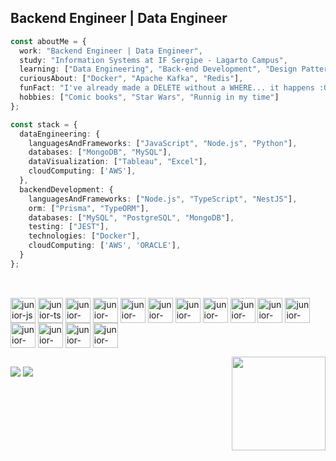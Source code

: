 
## Backend Engineer | Data Engineer


```typescript
const aboutMe = {
  work: "Backend Engineer | Data Engineer",
  study: "Information Systems at IF Sergipe - Lagarto Campus",
  learning: ["Data Engineering", "Back-end Development", "Design Patterns", "AWS"],
  curiousAbout: ["Docker", "Apache Kafka", "Redis"],
  funFact: "I've already made a DELETE without a WHERE... it happens :O",
  hobbies: ["Comic books", "Star Wars", "Runnig in my time"]
};
```
```typescript
const stack = {
  dataEngineering: {
    languagesAndFrameworks: ["JavaScript", "Node.js", "Python"],
    databases: ["MongoDB", "MySQL"],
    dataVisualization: ["Tableau", "Excel"],
    cloudComputing: ['AWS'],
  },
  backendDevelopment: {
    languagesAndFrameworks: ["Node.js", "TypeScript", "NestJS"],
    orm: ["Prisma", "TypeORM"],
    databases: ["MySQL", "PostgreSQL", "MongoDB"],
    testing: ["JEST"],
    technologies: ["Docker"],
    cloudComputing: ['AWS', 'ORACLE'],
  }
};

```

##
<div style="display: inline_block"><br> 

  <img align= "center" alt="junior-js" heigth="30" width="40" src="https://cdn.jsdelivr.net/gh/devicons/devicon/icons/javascript/javascript-original.svg" />
  <img align= "center" alt="junior-ts" heigth="30" width="40" src="https://cdn.jsdelivr.net/gh/devicons/devicon/icons/typescript/typescript-plain.svg" />
  <img align= "center" alt="junior-node" heigth="30" width="40" src="https://cdn.jsdelivr.net/gh/devicons/devicon/icons/nodejs/nodejs-original.svg" />
  <img align= "center" alt="junior-nest" heigth="30" width="40" src="https://cdn.jsdelivr.net/gh/devicons/devicon@latest/icons/nestjs/nestjs-original.svg"/>  
  <img align= "center" alt="junior-prisma" heigth="30" width="40" src="https://cdn.jsdelivr.net/gh/devicons/devicon@latest/icons/prisma/prisma-original.svg"/>         
  <img align= "center" alt="junior-express" heigth="30" width="40" src="https://cdn.jsdelivr.net/gh/devicons/devicon/icons/express/express-original.svg"/>
  <img align= "center" alt="junior-jest" heigth="30" width="40" src="https://cdn.jsdelivr.net/gh/devicons/devicon@latest/icons/jest/jest-plain.svg" />
  <img align= "center" alt="junior-mongo" heigth="30" width="40" src="https://cdn.jsdelivr.net/gh/devicons/devicon@latest/icons/mongodb/mongodb-original.svg" />
  <img align= "center" alt="junior-postgresql" heigth="30" width="40" src="https://cdn.jsdelivr.net/gh/devicons/devicon@latest/icons/postgresql/postgresql-original-wordmark.svg" />
  <img align= "center" alt="junior-tableau" heigth="30" width="40" src="https://www.svgrepo.com/show/354428/tableau-icon.svg"/>
  <img align= "center" alt="junior-mysql" heigth="30" width="40" src="https://cdn.jsdelivr.net/gh/devicons/devicon/icons/mysql/mysql-original.svg" />
  <img align= "center" alt="junior-npm" heigth="30" width="40" src="https://cdn.jsdelivr.net/gh/devicons/devicon/icons/npm/npm-original-wordmark.svg" /> 
    <img align= "center" alt="junior-aws" heigth="30" width="40" src="https://cdn.jsdelivr.net/gh/devicons/devicon@latest/icons/amazonwebservices/amazonwebservices-original-wordmark.svg" />
     <img align= "center" alt="junior-java" heigth="30" width="40" src="https://cdn.jsdelivr.net/gh/devicons/devicon@latest/icons/docker/docker-original.svg" />
          <img align= "center" alt="junior-java" heigth="30" width="40" src="https://cdn.jsdelivr.net/gh/devicons/devicon@latest/icons/java/java-original.svg" />
             
          
          
 <a href="https://github.com/junior-zip" target="_blank" ><img align="right" src="https://cdn.discordapp.com/attachments/532009897257074688/1133435836558495805/imagem2.gif" height="150">
</div>
<p>


##
<div>
  <a href="https://instagram.com/junior.zip" target="_blank"><img src="https://img.shields.io/badge/-Instagram-%23E4405F?style=for-the-badge&logo=instagram&logoColor=white" target="_blank"></a>
  <a href="https://www.linkedin.com/in/junior-teixeira" target="_blank"><img src="https://img.shields.io/badge/-LinkedIn-%230077B5?style=for-the-badge&logo=linkedin&logoColor=white" target="_blank"></a> 
</div>

                

